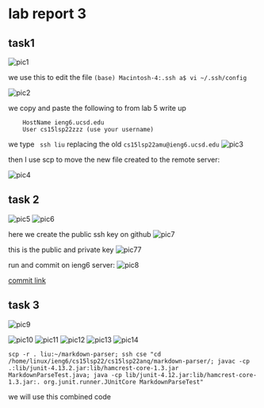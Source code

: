 # lab report 3

## task1

![pic1](871652059218_.pic.jpg)
 
we use this to  edit the file ```(base) Macintosh-4:.ssh a$ vi ~/.ssh/config ```

![pic2](881652059443_.pic.jpg)

we copy and paste the following to from lab 5 write up
```
    HostName ieng6.ucsd.edu
    User cs15lsp22zzz (use your username)
```

we type ``` ssh liu``` replacing the old ```cs15lsp22amu@ieng6.ucsd.edu```
![pic3](891652060096_.pic.jpg)

then I use scp to move the new file created to the remote server: 

![pic4](901652060238_.pic.jpg)

## task 2
![pic5](911652060336_.pic.jpg)
![pic6](921652060424_.pic.jpg)

here we create the public ssh key on github
![pic7](931652060529_.pic.jpg)

this is the public and private key
![pic77](59841652063902_.pic.jpg)

run and commit on ieng6 server:
![pic8](941652060866_.pic.jpg)

[commit link](https://github.com/hahacen/markdown-parser/commit/ea28110d7d0c3e7722d58d233d753e1ef45553de)
## task 3
![pic9](951652061603_.pic.jpg)

![pic10](961652061726_.pic.jpg)
![pic11](971652061741_.pic.jpg)
![pic12](981652061782_.pic.jpg)
![pic13](991652061794_.pic.jpg)
![pic14](1001652061819_.pic.jpg)

```
scp -r . liu:~/markdown-parser; ssh cse "cd /home/linux/ieng6/cs15lsp22/cs15lsp22anq/markdown-parser/; javac -cp .:lib/junit-4.13.2.jar:lib/hamcrest-core-1.3.jar MarkdownParseTest.java; java -cp lib/junit-4.12.jar:lib/hamcrest-core-1.3.jar:. org.junit.runner.JUnitCore MarkdownParseTest"
```

we will use this combined code 

